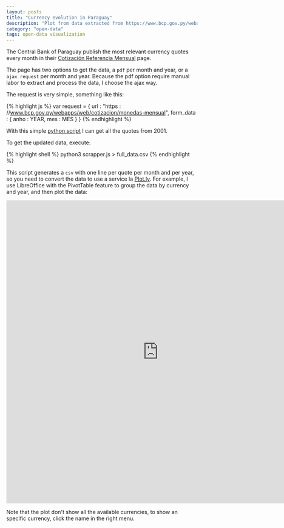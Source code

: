 ```yaml
---
layout: posts
title: "Currency evolution in Paraguay"
description: "Plot from data extracted from https://www.bcp.gov.py/webapps/web/cotizacion/monedas-mensual"
category: "open-data"
tags: open-data visualization
---
```

The Central Bank of Paraguay publish the most relevant currency quotes every
month in their [Cotización Referencia Mensual][central-bank] page.

The page has two options to get the data, a `pdf` per month and year, or a `ajax
request` per month and year. Because the pdf option require manual labor to
extract and process the data, I choose the ajax way.

The request is very simple, something like this:


{% highlight js %}
var request = {
  url       : "https : //www.bcp.gov.py/webapps/web/cotizacion/monedas-mensual",
  form_data : {
    anho : YEAR,
    mes  : MES
  }
}
{% endhighlight %}

With this simple [python script][gist-scrapper] I can get all the quotes from
2001. 

To get the updated data, execute:

{% highlight shell %}
python3 scrapper.js > full_data.csv
{% endhighlight %}

This script generates a `csv` with one line per quote per month and per year, so
you need to convert the data to use a service la [Plot.ly][plot-ly]. For
example, I use LibreOffice with the PivotTable feature to group the data by
currency and year, and then plot the data:

<iframe width="800" height="800" frameborder="0" scrolling="yes"
src="https://plot.ly/~avolpe/23.embed"></iframe>

Note that the plot don't show all the available currencies, to show an specific
currency, click the name in the right menu.

[central-bank]: https://www.bcp.gov.py/webapps/web/cotizacion/monedas-mensual
[gist-scrapper]: https://gist.github.com/aVolpe/8d2b4ffd29d990105ec5
[plot-ly]: http://plot.ly/~avolpe
